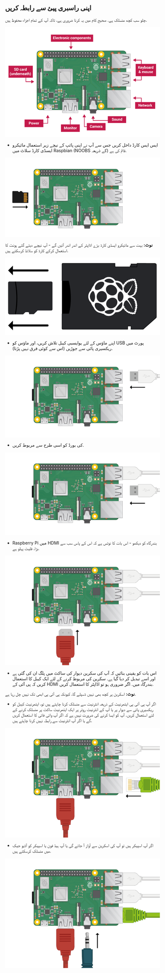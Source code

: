 ## اپنی راسبری پیئ سے رابطہ کریں

چلو سب کچھ منسلک ہے. صحیح کام میں یہ کرنا ضروری ہے، تاکہ آپ کے تمام اجزاء محفوظ ہیں.

![پائپ کنکشن](images/pi-labelled.png)

+ ایس ایس کارڈ داخل کریں جس سے آپ نے اپنی پائپ کے نیچے زیر استعمال مائیکرو ایسڈی کارڈ سلاٹ میں Raspbian (NOOBS کے ذریعہ) قائم کی ہے. 

![ایسڈی کارڈ](images/pi-sd.png)

**نوٹ:** بہت سے مائیکرو ایسڈی کارڈ بڑے اڈاپٹر کے اندر اندر آئیں گے - آپ نیچے دیئے گئے ہونٹ کا استعمال کرکے کارڈ کو سلائڈ کرسکتے ہیں.

![ایسڈی کارڈ ہولڈر](images/sd-card-holder.png)

+ اپنے ماؤس کے لئے یوایسبی کیبل تلاش کریں، اور ماؤس کو USB پورٹ میں ریکسیری پائی سے جوڑیں (اس سے کوئی فرق نہیں پڑتا).

![ماؤس](images/pi-mouse.png)

+ کی بورڈ کو اسی طرح سے مربوط کریں.

![کی بورڈ](images/pi-keyboard.png)

+ Raspberry Pi میں HDMI بندرگاہ کو دیکھو - اس بات کا نوٹس ہے کہ اس کے پاس سب سے بڑا، فلیٹ پہلو ہے.

![HDMI](images/pi-hdmi.png)

+ اس بات کو یقینی بنائیں کہ آپ کی سکرین دیوار کی ساکٹ میں پلگ ان کی گئی ہے اور اسے تبدیل کر دیا گیا ہے. سکرین کی مربوط کرنے کے لئے ایک کیبل کا استعمال کریں کہ پی آئی کے HDMI بندرگاہ میں. اگر ضروری ہو تو اڈاپٹر کا استعمال کریں.

**نوٹ:** اسکرین پر کچھ بھی نہیں ڈسپلے گا، کیونکہ پی آئی پی ابھی تک نہیں چل رہا ہے.

+ اگر آپ پی آئی پی ایتھرنیٹ کے ذریعہ انٹرنیٹ سے منسلک کرنا چاہتے ہیں تو، ایتھرنیٹ کیبل کو ریکسیری پائی سے دیوار پر یا آپ کے انٹرنیٹ روٹر پر ایک ایتھرنیٹ ساکٹ پر منسلک کرنے کے لئے استعمال کریں. آپ کو ایسا کرنے کی ضرورت نہیں ہے کہ اگر آپ وائی فائی کا استعمال کریں گے یا اگر آپ انٹرنیٹ سے رابطہ نہیں کرنا چاہتے ہیں.

![ایتھرنیٹ](images/pi-ethernet.png)

+ اگر آپ اسپیکر ہیں تو آپ کی اسکرین سے آواز آ جائے گی یا آپ ہیڈ فون یا اسپیکر کو آڈیو جیک میں منسلک کرسکتے ہیں.

![ہیڈ فون](images/pi-headphones.png)